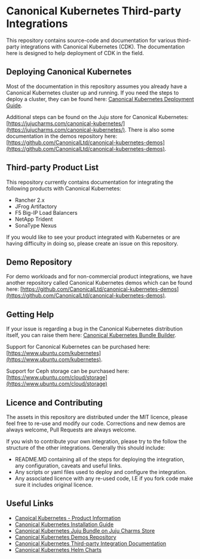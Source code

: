 # Canonical Kubernetes Third-party Integrations

This repository contains source-code and documentation for various third-party integrations with Canonical Kubernetes (CDK). The documentation here is designed to help deployment of CDK in the field.

## Deploying Canonical Kubernetes

Most of the documentation in this repository assumes you already have a Canonical Kubernetes cluster up and running. If you need the steps to deploy a cluster, they can be found here: [Canonical Kubernetes Deployment Guide](https://kubernetes.io/docs/getting-started-guides/ubuntu/installation/).

Additional steps can be found on the Juju store for Canonical Kubernetes: [https://jujucharms.com/canonical-kubernetes/](https://jujucharms.com/canonical-kubernetes/). There is also some documentation in the demos repository here: [https://github.com/CanonicalLtd/canonical-kubernetes-demos](https://github.com/CanonicalLtd/canonical-kubernetes-demos).  

## Third-party Product List

This repository currently contains documentation for integrating the following products with Canonical Kubernetes:

- Rancher 2.x
- JFrog Artifactory
- F5 Big-IP Load Balancers
- NetApp Trident
- SonaType Nexus

If you would like to see your product integrated with Kubernetes or are having difficulty in doing so, please create an issue on this repository.

## Demo Repository

For demo workloads and for non-commercial product integrations, we have another repository called Canonical Kubernetes demos which can be found here: [https://github.com/CanonicalLtd/canonical-kubernetes-demos](https://github.com/CanonicalLtd/canonical-kubernetes-demos).

## Getting Help

If your issue is regarding a bug in the Canonical Kubernetes distribution itself, you can raise them here: [Canonical Kubernetes Bundle Builder](https://github.com/juju-solutions/bundle-canonical-kubernetes/issues).

Support for Canonical Kubernetes can be purchased here: [https://www.ubuntu.com/kubernetes](https://www.ubuntu.com/kubernetes).

Support for Ceph storage can be purchased here: [https://www.ubuntu.com/cloud/storage](https://www.ubuntu.com/cloud/storage)

## Licence and Contributing

The assets in this repository are distributed under the MIT licence, please feel free to re-use and modify our code. Corrections and new demos are always welcome, Pull Requests are always welcome.

If you wish to contribute your own integration, please try to the follow the structure of the other integrations. Generally this should include:

- README.MD containing all of the steps for deploying the integration, any configuration, caveats and useful links.
- Any scripts or yaml files used to deploy and configure the integration.
- Any associated licence with any re-used code, I.E if you fork code make sure it includes original licence.

## Useful Links
- [Canoical Kubernetes - Product Information](https://www.ubuntu.com/kubernetes)
- [Canonical Kubernetes Installation Guide](https://kubernetes.io/docs/getting-started-guides/ubuntu/installation/)
- [Canonical Kubernetes Juju Bundle on Juju Charms Store](https://jujucharms.com/canonical-kubernetes/)
- [Canonical Kubernetes Demos Repository](https://github.com/CanonicalLtd/canonical-kubernetes-demos)
- [Canonical Kubernetes Third-party Integration Documentation](https://github.com/CanonicalLtd/canonical-kubernetes-third-party-integrations)
- [Canonical Kubernetes Helm Charts](https://github.com/CanonicalLtd/canonical-kubernetes-helm-charts)
